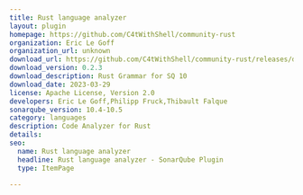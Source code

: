 ```yaml
---
title: Rust language analyzer
layout: plugin
homepage: https://github.com/C4tWithShell/community-rust
organization: Eric Le Goff
organization_url: unknown
download_url: https://github.com/C4tWithShell/community-rust/releases/download/v0.2.3/community-rust-plugin-0.2.3.jar
download_version: 0.2.3
download_description: Rust Grammar for SQ 10  
download_date: 2023-03-29
license: Apache License, Version 2.0
developers: Eric Le Goff,Philipp Fruck,Thibault Falque
sonarqube_version: 10.4-10.5
category: languages
description: Code Analyzer for Rust
details: 
seo:
  name: Rust language analyzer
  headline: Rust language analyzer - SonarQube Plugin
  type: ItemPage

---
```

